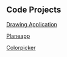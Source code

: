 ## Code Projects

[Drawing Application](https://baclemen.github.io/cb_pen_drawingapp/)


[Planeapp](https://baclemen.github.io/cb_pen_planeapp/)


[Colorpicker](https://baclemen.github.io/colorpicker/colorpicker.html)